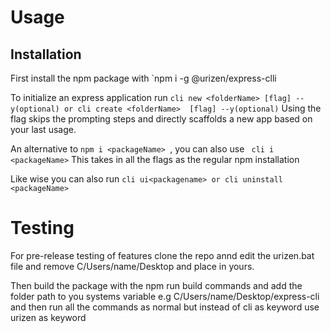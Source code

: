 

# Usage
## Installation 
First install the npm package with `npm i -g @urizen/express-clli 

To initialize an express application run 
` cli new <folderName> [flag] --y(optional)
          or
cli create <folderName>  [flag] --y(optional)
`
Using the flag skips the prompting steps and directly scaffolds a new app based on your last usage.

An alternative to `npm i <packageName> `, you can also use ` cli i <packageName>` This takes in all the flags as the regular npm installation 


Like wise you can also run `cli ui<packagename> or cli uninstall <packageName> `


# Testing 
For pre-release testing of features clone the repo annd edit the urizen.bat file and remove C/Users/name/Desktop and place in yours.

Then build the package with the npm run build commands and add the folder path to you systems variable e.g C/Users/name/Desktop/express-cli and then run all the commands as normal but instead of cli as keyword use urizen as keyword
